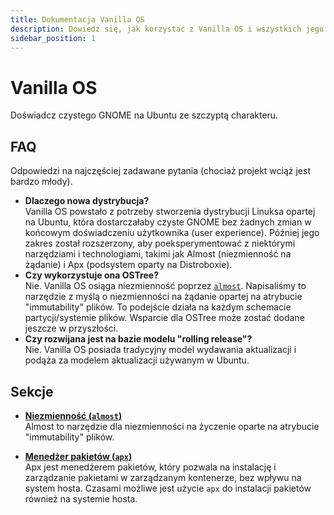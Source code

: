 ```yaml
---
title: Dokumentacja Vanilla OS
description: Dowiedz się, jak korzystać z Vanilla OS i wszystkich jego narzędzi oraz ustawień.
sidebar_position: 1
---
```


# Vanilla OS

Doświadcz czystego GNOME na Ubuntu ze szczyptą charakteru.

## FAQ

Odpowiedzi na najczęściej zadawane pytania (chociaż projekt wciąż jest bardzo młody).
- **Dlaczego nowa dystrybucja?**<br />
  Vanilla OS powstało z potrzeby stworzenia dystrybucji Linuksa opartej na Ubuntu, 
  która dostarczałaby czyste GNOME bez żadnych zmian w końcowym doświadczeniu 
  użytkownika (user experience). Później jego zakres został rozszerzony, aby 
  poeksperymentować z niektórymi narzędziami i technologiami, takimi jak Almost 
  (niezmienność na żądanie) i Apx (podsystem oparty na Distroboxie).
- **Czy wykorzystuje ona OSTree?**<br />
  Nie. Vanilla OS osiąga niezmienność poprzez [`almost`](https://github.com/Vanilla-OS/almost). 
  Napisaliśmy to narzędzie z myślą o niezmienności na żądanie opartej na atrybucie 
  "immutability" plików. To podejście działa na każdym schemacie partycji/systemie plików. 
  Wsparcie dla OSTree może zostać dodane jeszcze w przyszłości.
- **Czy rozwijana jest na bazie modelu "rolling release"?**<br />
  Nie. Vanilla OS posiada tradycyjny model wydawania aktualizacji i podąża za 
  modelem aktualizacji używanym w Ubuntu.

## Sekcje

- **[Niezmienność (`almost`)](/almost)**<br />
Almost to narzędzie dla niezmienności na życzenie oparte na atrybucie "immutability" plików. 

- **[Menedżer pakietów (`apx`)](/apx/)**<br />
Apx jest menedżerem pakietów, który pozwala na instalację i zarządzanie pakietami 
w zarządzanym kontenerze, bez wpływu na system hosta. Czasami możliwe jest użycie 
`apx` do instalacji pakietów również na systemie hosta.
